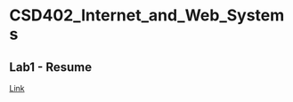 # CSD402_Internet_and_Web_Systems

## Lab1 - Resume
<a href ="https://prasannanatarajan.github.io/CSD402_Internet_and_Web_Systems/lab1/index.html">Link </a>
